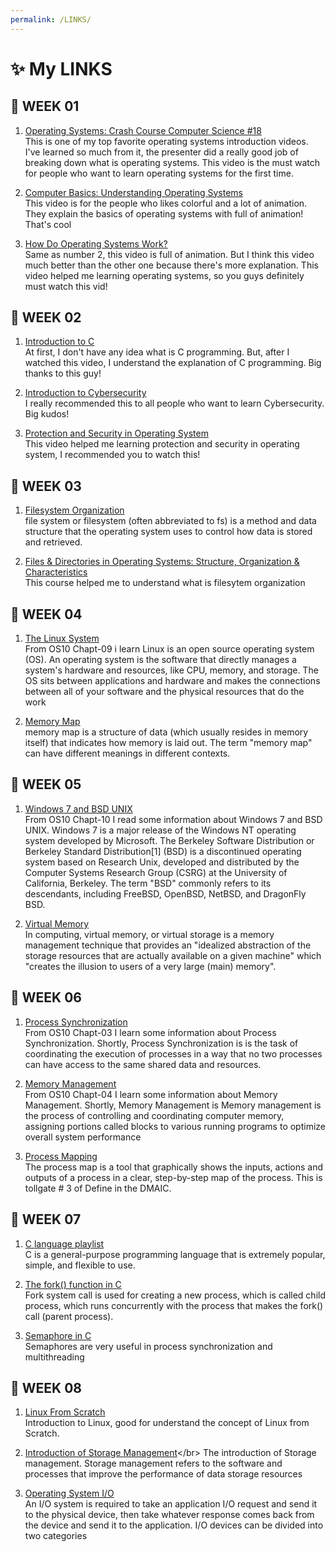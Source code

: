 ```yaml
---
permalink: /LINKS/
---
```


# ✨  My LINKS 

## 🍓  WEEK 01

1. [Operating Systems: Crash Course Computer Science #18](https://www.youtube.com/watch?v=26QPDBe-NB8)<br>
This is one of my top favorite operating systems introduction videos. 
I've learned so much from it, the presenter did a really good job of breaking down what is operating systems.
This video is the must watch for people who want to learn operating systems for the first time.

2. [Computer Basics: Understanding Operating Systems](https://www.youtube.com/watch?v=fkGCLIQx1MI)<br>
This video is for the people who likes colorful and a lot of animation. 
They explain the basics of operating systems with full of animation! That's cool

3. [How Do Operating Systems Work?](https://www.youtube.com/watch?v=GjNp0bBrjmU)<br>
Same as number 2, this video is full of animation.
But I think this video much better than the other one because there's more explanation.
This video helped me learning operating systems, 
so you guys definitely must watch this vid!

## 🍓  WEEK 02

1. [Introduction to C](https://www.youtube.com/watch?v=CPjZKsUYSXg)<br>
At first, I don't have any idea what is C programming.
But, after I watched this video, I understand the explanation of C programming.
Big thanks to this guy!

2. [Introduction to Cybersecurity](https://www.codecademy.com/learn/introduction-to-cybersecurity)<br>
I really recommended this to all people who want to learn Cybersecurity.
Big kudos!

3. [Protection and Security in Operating System](https://www.youtube.com/watch?v=DKb7KhfoZmU)<br>
This video helped me learning protection and security in operating system, I recommended you to watch this!

## 🍓  WEEK 03

1. [Filesystem Organization](https://www.geeksforgeeks.org/file-organization-in-dbms-set-1/)</br>
file system or filesystem (often abbreviated to fs) is a method and data structure that the operating system uses to control how data is stored and retrieved.

2. [Files & Directories in Operating Systems: Structure, Organization & Characteristics](https://study.com/academy/lesson/files-directories-in-operating-systems-structure-organization-characteristics.html)</br>
This course helped me to understand what is filesytem organization

## 🍓  WEEK 04

1. [The Linux System](https://www.os-book.com/OS10/slide-dir/)</br>
From OS10 Chapt-09 i learn Linux is an open source operating system (OS). An operating system is the software that directly manages a system's hardware and resources, like CPU, memory, and storage. The OS sits between applications and hardware and makes the connections between all of your software and the physical resources that do the work

2. [Memory Map](https://www.youtube.com/watch?v=aT5XMOrid7Y)</br>
memory map is a structure of data (which usually resides in memory itself) that indicates how memory is laid out. The term "memory map" can have different meanings in different contexts.

## 🍓  WEEK 05

1. [Windows 7 and BSD UNIX](https://www.os-book.com/OS10/slide-dir/)</br>
From OS10 Chapt-10 I read some information about Windows 7 and BSD UNIX. Windows 7 is a major release of the Windows NT operating system developed by Microsoft. The Berkeley Software Distribution or Berkeley Standard Distribution[1] (BSD) is a discontinued operating system based on Research Unix, developed and distributed by the Computer Systems Research Group (CSRG) at the University of California, Berkeley. The term "BSD" commonly refers to its descendants, including FreeBSD, OpenBSD, NetBSD, and DragonFly BSD.

2. [Virtual Memory](https://www.youtube.com/watch?v=qlH4-oHnBb8)</br>
In computing, virtual memory, or virtual storage is a memory management technique that provides an "idealized abstraction of the storage resources that are actually available on a given machine" which "creates the illusion to users of a very large (main) memory".

## 🍓  WEEK 06

1. [Process Synchronization](https://www.os-book.com/OS10/slide-dir/)</br>
From OS10 Chapt-03 I learn some information about Process Synchronization. Shortly, Process Synchronization is  is the task of coordinating the execution of processes in a way that no two processes can have access to the same shared data and resources.

2. [Memory Management](https://www.os-book.com/OS10/slide-dir/)</br>
From OS10 Chapt-04 I learn some information about Memory Management. Shortly, Memory Management is Memory management is the process of controlling and coordinating computer memory, assigning portions called blocks to various running programs to optimize overall system performance

3. [Process Mapping](https://www.youtube.com/watch?v=Y7g8vWv11Vk)</br>
The process map is a tool that graphically shows the inputs, actions and outputs of a process in a clear, step-by-step map of the process. This is tollgate # 3 of Define in the DMAIC. 

## 🍓  WEEK 07

1. [C language playlist](https://www.youtube.com/watch?v=rLf3jnHxSmU&list=PLBlnK6fEyqRggZZgYpPMUxdY1CYkZtARR)</br>
C is a general-purpose programming language that is extremely popular, simple, and flexible to use.

2. [The fork() function in C](https://www.youtube.com/watch?v=cex9XrZCU14)</br>
Fork system call is used for creating a new process, which is called child process, which runs concurrently with the process that makes the fork() call (parent process). 

3. [Semaphore in C](https://www.youtube.com/watch?v=ukM_zzrIeXs)</br>
Semaphores are very useful in process synchronization and multithreading

## 🍓  WEEK 08

1. [Linux From Scratch](https://en.wikipedia.org/wiki/Linux_From_Scratch)</br>
Introduction to Linux, good for understand the concept of Linux from Scratch.

2. [Introduction of Storage Management](https://www.suse.com/suse-defines/definition/storage-management/#:~:text=Storage%20management%20refers%20to%20the,performance%20of%20data%20storage%20resources.&text=These%20processes%20help%20businesses%20store,requirements%2C%20and%20reduce%20IT%20expenses.)</br>
The introduction of Storage management. Storage management refers to the software and processes that improve the performance of data storage resources

3. [Operating System I/O](https://www.tutorialspoint.com/operating_system/os_io_hardware.htm)</br>
An I/O system is required to take an application I/O request and send it to the physical device, then take whatever response comes back from the device and send it to the application. I/O devices can be divided into two categories 

